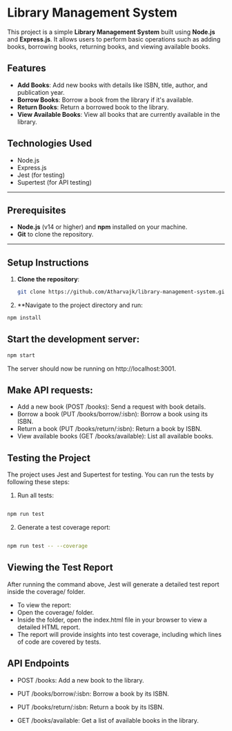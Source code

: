 # Library Management System

This project is a simple **Library Management System** built using **Node.js** and **Express.js**. It allows users to perform basic operations such as adding books, borrowing books, returning books, and viewing available books.

## Features

- **Add Books**: Add new books with details like ISBN, title, author, and publication year.
- **Borrow Books**: Borrow a book from the library if it's available.
- **Return Books**: Return a borrowed book to the library.
- **View Available Books**: View all books that are currently available in the library.

## Technologies Used

- Node.js
- Express.js
- Jest (for testing)
- Supertest (for API testing)

---

## Prerequisites

- **Node.js** (v14 or higher) and **npm** installed on your machine.
- **Git** to clone the repository.

---

## Setup Instructions

1. **Clone the repository**:
   
   ```bash
   git clone https://github.com/Atharvajk/library-management-system.git
   ```

2. **Navigate to the project directory and run:

```bash
npm install
```

## Start the development server:

```bash
npm start
```
The server should now be running on http://localhost:3001.

## Make API requests:

- Add a new book (POST /books): Send a request with book details.
- Borrow a book (PUT /books/borrow/:isbn): Borrow a book using its ISBN.
- Return a book (PUT /books/return/:isbn): Return a book by ISBN.
- View available books (GET /books/available): List all available books.

## Testing the Project
The project uses Jest and Supertest for testing. You can run the tests by following these steps:

1. Run all tests:

```bash

npm run test
```
2. Generate a test coverage report:

```bash

npm run test -- --coverage
```
## Viewing the Test Report
After running the command above, Jest will generate a detailed test report inside the coverage/ folder.

- To view the report:
- Open the coverage/ folder.
- Inside the folder, open the index.html file in your browser to view a detailed HTML report.
- The report will provide insights into test coverage, including which lines of code are covered by tests.

## API Endpoints
- POST /books: Add a new book to the library.

- PUT /books/borrow/:isbn: Borrow a book by its ISBN.

- PUT /books/return/:isbn: Return a book by its ISBN.

- GET /books/available: Get a list of available books in the library.
